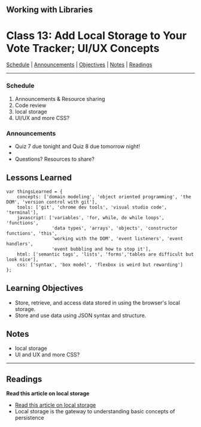 ## **Working with Libraries**
# Class 13: Add Local Storage to Your Vote Tracker; UI/UX Concepts

[Schedule](#schedule) | [Announcements](#announcements) | [Objectives](#learning-objectives) | [Notes](#notes) | [Readings](#readings)


<hr></hr>

### Schedule
1. Announcements & Resource sharing
1. Code review
1. local storage
1. UI/UX and more CSS?

### Announcements
* Quiz 7 due tonight and Quiz 8 due tomorrow night!
*
* Questions? Resources to share?

## Lessons Learned
```` 
var thingsLearned = {
    concepts: ['domain modeling', 'object oriented programming', 'the DOM', 'version control with git'],
    tools: ['git', 'chrome dev tools', 'visual studio code', 'terminal'],
    javascript: ['variables', 'for, while, do while loops', 'functions',
                 'data types', 'arrays', 'objects', 'constructor functions', 'this', 
                 'working with the DOM', 'event listeners', 'event handlers',
                 'event bubbling and how to stop it'],
    html: ['semantic tags', 'lists', 'forms','tables are difficult but look nice'],
    css: ['syntax', 'box model', 'flexbox is weird but rewarding']
};

````

## Learning Objectives
- Store, retrieve, and access data stored in using the browser's local storage.
- Store and use data using JSON syntax and structure.

## Notes
* local storage
* UI and UX and more CSS?

<hr></hr>

## Readings

**Read this article on local storage**

- [Read this article on local storage](http://diveintohtml5.info/storage.html)
- Local storage is the gateway to understanding basic concepts of persistence


